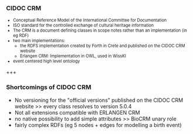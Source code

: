 ### CIDOC CRM

<span style="font-size: 0.8em">

* Conceptual Reference Model of the International Committee for Documentation<!-- .element: class="fragment" -->
* ISO standard for the controlled exchange of cultural heritage information<!-- .element: class="fragment" -->
* The CRM is a document defining classes in scope notes rather than an
implementation (in eg RDF)<!-- .element: class="fragment" -->
* two main implementations:<!-- .element: class="fragment" -->
	- the RDFS implementation created by Forth in Crete and published on the
	  CIDOC CRM website<!-- .element: class="fragment" -->
	- Erlangen CRM: Implementation in OWL, used in WissKI<!-- .element: class="fragment" -->
* event centered high level ontology<!-- .element: class="fragment" -->

</span>

+++

### Shortcomings of CIDOC CRM
* No versioning for the "official versions" published on the CIDOC CRM website
\>\> every class resolves to version 5.0.4<!-- .element: class="fragment" -->
* Not all extensions compatible with ERLANGEN CRM<!-- .element: class="fragment" -->
* no native possibility to add simple attributes >> BioCRM unary role<!-- .element: class="fragment" -->
* fairly complex RDFs (eg 5 nodes + edges for modelling a birth event)<!-- .element: class="fragment" -->
